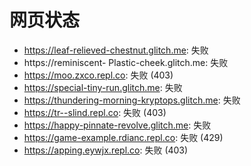 # 网页状态
- https://leaf-relieved-chestnut.glitch.me: 失败
- https://reminiscent- Plastic-cheek.glitch.me: 失败
- https://moo.zxco.repl.co: 失败 (403)
- https://special-tiny-run.glitch.me: 失败
- https://thundering-morning-kryptops.glitch.me: 失败
- https://tr--slind.repl.co: 失败 (403)
- https://happy-pinnate-revolve.glitch.me: 失败
- https://game-example.rdianc.repl.co: 失败 (429)
- https://apping.eywjx.repl.co: 失败 (403)
